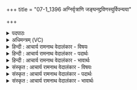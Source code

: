 +++
title = "07-1_1396 अग्निर्वृत्राणि जङ्घनद्द्रविणस्युर्विपन्यया"

+++
<details><summary>पदपाठः</summary>

अ꣣ग्निः꣢। वृ꣣त्रा꣡णि꣢। ज꣣ङ्घनत्। द्रविणस्युः꣢। वि꣣पन्य꣡या꣢। स꣡मि꣢꣯द्धः। सम्। इ꣣द्धः। शुक्रः꣢। आ꣡हु꣢꣯तः। १३९६।
</details>

<details><summary>अधिमन्त्रम् (VC)</summary>

- अग्निः
- भरद्वाजो बार्हस्पत्यः
- गायत्री
- षड्जः
</details>

<details><summary>हिन्दी : आचार्य रामनाथ वेदालंकार - विषयः</summary>

प्रथम ऋचा की व्याख्या पूर्वार्चिक में ४ क्रमाङ्क पर परमात्मा के विषय में की गयी थी। यहाँ आचार्य का विषय कहते हैं।
</details>

<details><summary>हिन्दी : आचार्य रामनाथ वेदालंकार - पदार्थः</summary>

पदार्थान्वय -  (विपन्यया) शिष्यों के विनय-व्यवहार से (समिद्धः) प्रोत्साहित, (शुक्रः) पवित्र हृदयवाला, (आहुतः) शिष्यों से आत्मसमर्पण किया हुआ (अग्निः) विद्या से प्रकाशित आचार्य (द्रविणस्युः) शिष्यों को विद्याधन देने का इच्छुक होता हुआ,उनके (वृत्राणि) दोषों को (जङ्घनत्) अतिशयरूप से नष्ट करे ॥१॥
</details>

<details><summary>हिन्दी : आचार्य रामनाथ वेदालंकार - भावार्थः</summary>

भावार्थ -  गुरुओं का यह कर्तव्य है कि वे विद्या देने के साथ-साथ शिष्यों को भी दूर करें ॥१॥
</details>

<details><summary>संस्कृत : आचार्य रामनाथ वेदालंकार - विषयः</summary>

तत्र प्रथमा ऋक् पूर्वार्चिके ४ क्रमाङ्के परमात्मविषये व्याख्याता। अत्राचार्यविषय उच्यते।
</details>

<details><summary>संस्कृत : आचार्य रामनाथ वेदालंकार - पदार्थः</summary>

पदार्थान्वय -  (विपन्यया)शिष्याणां विनयव्यवहारेण(समिद्धः)प्रदीपितः प्रोत्साहितः, (शुक्रः)पवित्रहृदयः, (आहुतः)शिष्यैः कृतात्मसमर्पणः(अग्निः)विद्यया प्रकाशितः आचार्यः(द्रविणस्युः)शिष्याणां विद्याधनप्रदानकामः सन् तेषाम्(वृत्राणि)दोषान्(जङ्घनत्)भृशं हन्यात् ॥१॥२
</details>

<details><summary>संस्कृत : आचार्य रामनाथ वेदालंकार - भावार्थः</summary>

भावार्थ -  गुरूणामेतत् कर्तव्यं यत्ते विद्याप्रदानेन सह शिष्याणां दोषानपि दूरीकुर्युः ॥१॥
</details>